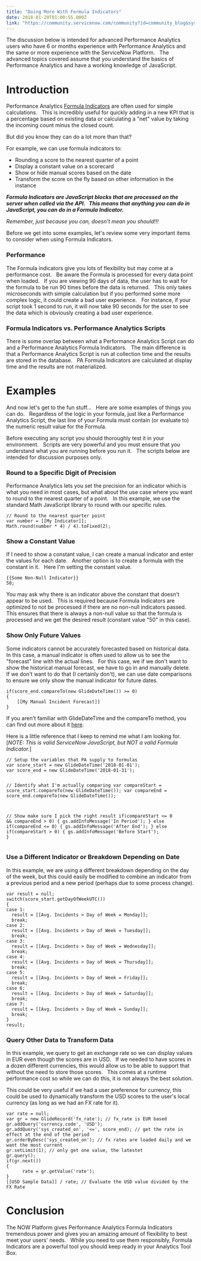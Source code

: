 ```yaml
---
title: "Doing More With Formula Indicators"
date: 2018-01-20T01:00:55.000Z
link: "https://community.servicenow.com/community?id=community_blog&sys_id=1f0d2ea5dbd0dbc01dcaf3231f961947"
---
```

<p>The discussion below is intended for advanced Performance Analytics users who have 6 or months experience with Performance Analytics and the same or more experience with the ServiceNow Platform.   The advanced topics covered assume that you understand the basics of Performance Analytics and have a working knowledge of JavaScript.</p>
<h1>Introduction</h1>
<p>Performance Analytics <a title="ocs.servicenow.com/bundle/kingston-performance-analytics-and-reporting/page/use/performance-analytics/task/t_CreateAFormulaIndicator.html" href="https://docs.servicenow.com/bundle/kingston-performance-analytics-and-reporting/page/use/performance-analytics/task/t_CreateAFormulaIndicator.html" rel="nofollow">Formula Indicators</a> are often used for simple calculations.   This is incredibly useful for quickly adding in a new KPI that is a percentage based on existing data or calculating a &#34;net&#34; value by taking the incoming count minus the closed count.</p>
<p>But did you know they can do a lot more than that?</p>
<p>For example, we can use formula indicators to:</p>
<ul><li>Rounding a score to the nearest quarter of a point</li><li>Display a constant value on a scorecard</li><li>Show or hide manual scores based on the date</li><li>Transform the score on the fly based on other information in the instance</li></ul>
<p><em><strong>Formula Indicators are JavaScript blocks that are processed on the server when called via the API.   This means that anything you can do in JavaScript, you can do in a Formula Indicator.</strong></em></p>
<p><em>Remember, just because you can, doesn&#39;t mean you should!!!</em></p>
<p>Before we get into some examples, let&#39;s review some very important items to consider when using Formula Indicators. </p>
<h3>Performance</h3>
<p>The Formula indicators give you lots of flexibility but may come at a performance cost.   Be aware the Formula is processed for every data point when loaded.   If you are viewing 90 days of data, the user has to wait for the formula to be run 90 times before the data is returned.   This only takes microseconds with simple calculation but if you performed some more complex logic, it could create a bad user experience.   For instance, if your script took 1 second to run, it will now take 90 seconds for the user to see the data which is obviously creating a bad user experience.</p>
<h3>Formula Indicators vs. Performance Analytics Scripts</h3>
<p>There is some overlap between what a Performance Analytics Script can do and a Performance Analytics Formula Indicators.   The main difference is that a Performance Analytics Script is run at collection time and the results are stored in the database.   PA Formula Indicators are calculated at display time and the results are not materialized.</p>
<h1>Examples</h1>
<p>And now let&#39;s get to the fun stuff…   Here are some examples of things you can do.   Regardless of the logic in your formula, just like a Performance Analytics Script, the last line of your Formula must contain (or evaluate to) the numeric result value for the Formula.</p>
<p>Before executing any script you should thoroughly test it in your environment.   Scripts are very powerful and you must ensure that you understand what you are running before you run it.   The scripts below are intended for discussion purposes only.</p>
<h3>Round to a Specific Digit of Precision</h3>
<p>Performance Analytics lets you set the precision for an indicator which is what you need in most cases, but what about the use case where you want to round to the nearest quarter of a point.   In this example, we use the standard Math JavaScript library to round with our specific rules.</p>
<pre class="language-javascript"><code>// Round to the nearest quarter point
var number &#61; [[My Indicator]];
Math.round(number * 4) / 4).toFixed(2);</code></pre>
<h3>Show a Constant Value</h3>
<p>If I need to show a constant value, I can create a manual indicator and enter the values for each date.   Another option is to create a formula with the constant in it.   Here I&#39;m setting the constant value.</p>
<pre class="language-javascript"><code>{{Some Non-Null Indicator}}
50;</code></pre>
<p>You may ask why there is an indicator above the constant that doesn&#39;t appear to be used.   This is required because Formula Indicators are optimized to not be processed if there are no non-null indicators passed.   This ensures that there is always a non-null value so that the formula is processed and we get the desired result (constant value &#34;50&#34; in this case).</p>
<h3>Show Only Future Values</h3>
<p>Some indicators cannot be accurately forecasted based on historical data.   In this case, a manual indicator is often used to allow us to see the &#34;forecast&#34; line with the actual lines.   For this case, we if we don&#39;t want to show the historical manual forecast, we have to go in and manually delete.   If we don&#39;t want to do that (I certainly don&#39;t), we can use date comparisons to ensure we only show the manual indicator for future dates.</p>
<pre class="language-javascript"><code>if(score_end.compareTo(new GlideDateTime()) &gt;&#61; 0)
{
    [[My Manual Incident Forecast]]
}</code></pre>
<p>If you aren&#39;t familiar with GlideDateTime and the compareTo method, you can find out more about it <a title="ocs.servicenow.com/bundle/kingston-application-development/page/app-store/dev_portal/API_reference/GlideDateTime/concept/c_GlideDateTimeAPI.html#ariaid-title17" href="https://docs.servicenow.com/bundle/kingston-application-development/page/app-store/dev_portal/API_reference/GlideDateTime/concept/c_GlideDateTimeAPI.html#ariaid-title17" rel="nofollow">here</a>.</p>
<p>Here is a little reference that I keep to remind me what I am looking for.   [<em>NOTE: This is valid ServiceNow JavaScript, but NOT a valid Formula Indicator.</em>]</p>
<pre class="language-javascript"><code>// Setup the variables that PA supply to formulas
var score_start &#61; new GlideDateTime(&#39;2018-01-01&#39;);
var score_end &#61; new GlideDateTime(&#39;2018-01-31&#39;);

// Identify what I&#39;m actually comparing
var compareStart &#61; score_start.compareTo(new GlideDateTime());
var compareEnd &#61; score_end.compareTo(new GlideDateTime());

// Show make sure I pick the right result
if(compareStart &lt;&#61; 0 &amp;&amp; compareEnd &gt; 0)
{
  gs.addInfoMessage(&#39;In Period&#39;);
} else if(compareEnd &lt;&#61; 0) {
  gs.addInfoMessage(&#39;After End&#39;);
} else if(compareStart &gt; 0) {
  gs.addInfoMessage(&#39;Before Start&#39;);
}</code></pre>
<h3>Use a Different Indicator or Breakdown Depending on Date</h3>
<p>In this example, we are using a different breakdown depending on the day of the week, but this could easily be modified to combine an indicator from a previous period and a new period (perhaps due to some process change).</p>
<pre class="language-javascript"><code>var result &#61; null;
switch(score_start.getDayOfWeekUTC())
{
case 1:
  result &#61; [[Avg. Incidents &gt; Day of Week &#61; Monday]];
  break;
case 2:
  result &#61; [[Avg. Incidents &gt; Day of Week &#61; Tuesday]];
  break;
case 3:
  result &#61; [[Avg. Incidents &gt; Day of Week &#61; Wednesday]];
  break;
case 4:
  result &#61; [[Avg. Incidents &gt; Day of Week &#61; Thursday]];
  break;
case 5:
  result &#61; [[Avg. Incidents &gt; Day of Week &#61; Friday]];
  break;
case 6:
  result &#61; [[Avg. Incidents &gt; Day of Week &#61; Saturday]];
  break;
case 7:
  result &#61; [[Avg. Incidents &gt; Day of Week &#61; Sunday]];
  break;
}
result;</code></pre>
<h3>Query Other Data to Transform Data</h3>
<p>In this example, we query to get an exchange rate so we can display values in EUR even though the scores are in USD.   If we needed to have scores in a dozen different currencies, this would allow us to be able to support that without the need to store those scores.   This comes at a runtime performance cost so while we can do this, it is not always the best solution.</p>
<p>This could be very useful if we had a user preference for currency, this could be used to dynamically transform the USD scores to the user&#39;s local currency (as long as we had an FX rate for it).</p>
<pre class="language-javascript"><code>var rate &#61; null;
var gr &#61; new GlideRecord(&#39;fx_rate&#39;); // fx_rate is EUR based
gr.addQuery(&#39;currency.code&#39;, &#39;USD&#39;);
gr.addQuery(&#39;sys_created_on&#39;, &#39;&lt;&#61;&#39;, score_end); // get the rate in effect at the end of the period
gr.orderByDesc(&#39;sys_created_on&#39;); // fx rates are loaded daily and we want the most current
gr.setLimit(1); // only get one value, the latestet
gr.query();
if(gr.next())
{
      rate &#61; gr.getValue(&#39;rate&#39;);
}
[[USD Sample Data]] / rate; // Evaluate the USD value divided by the FX Rate</code></pre>
<h1>Conclusion</h1>
<p>The NOW Platform gives Performance Analytics Formula Indicators tremendous power and gives you an amazing amount of flexibility to best meet your users&#39; needs.   While you need to use them responsibly, Formula Indicators are a powerful tool you should keep ready in your Analytics Tool Box.</p>